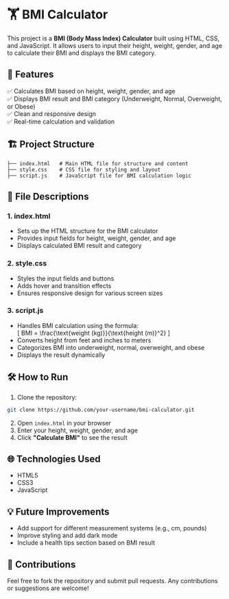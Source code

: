 
# 🏋️ BMI Calculator

This project is a **BMI (Body Mass Index) Calculator** built using HTML, CSS, and JavaScript. It allows users to input their height, weight, gender, and age to calculate their BMI and displays the BMI category.

## 🚀 Features
✅ Calculates BMI based on height, weight, gender, and age  
✅ Displays BMI result and BMI category (Underweight, Normal, Overweight, or Obese)  
✅ Clean and responsive design  
✅ Real-time calculation and validation  

## 🏗️ Project Structure
```
├── index.html   # Main HTML file for structure and content
├── style.css    # CSS file for styling and layout
├── script.js    # JavaScript file for BMI calculation logic
```

## 📂 File Descriptions
### 1. index.html  
- Sets up the HTML structure for the BMI calculator  
- Provides input fields for height, weight, gender, and age  
- Displays calculated BMI result and category  

### 2. style.css  
- Styles the input fields and buttons  
- Adds hover and transition effects  
- Ensures responsive design for various screen sizes  

### 3. script.js  
- Handles BMI calculation using the formula:  
\[
BMI = \frac{\text{weight (kg)}}{\text{height (m)}^2}
\]
- Converts height from feet and inches to meters  
- Categorizes BMI into underweight, normal, overweight, and obese  
- Displays the result dynamically  

## 🛠️ How to Run
1. Clone the repository:
```bash
git clone https://github.com/your-username/bmi-calculator.git
```
2. Open `index.html` in your browser  
3. Enter your height, weight, gender, and age  
4. Click **"Calculate BMI"** to see the result  

## 🌐 Technologies Used
- HTML5  
- CSS3  
- JavaScript  

## 💡 Future Improvements
- Add support for different measurement systems (e.g., cm, pounds)  
- Improve styling and add dark mode  
- Include a health tips section based on BMI result  

## 🎯 Contributions
Feel free to fork the repository and submit pull requests. Any contributions or suggestions are welcome!  
